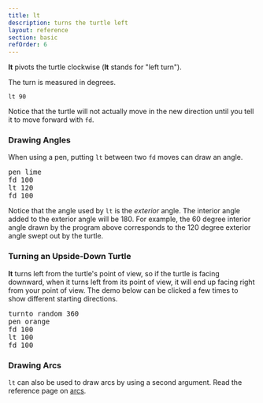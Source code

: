 ```yaml
---
title: lt
description: turns the turtle left
layout: reference
section: basic
refOrder: 6
---
```


<b>lt</b> pivots the turtle clockwise (<b>lt</b> stands for "left turn").

The turn is measured in degrees.

<code class="jumbo">lt&nbsp;<span data-dfn="degrees">90</span></code>

<script type="demo">
demo ->
  pause 1
  lt 90
  pause 1
  plan ->
    p = new Pencil
    p.pen black, .7
    p.jumpto -70, 0
    p.moveto 0, 0
    p.moveto 0, 70
    p.jumpto -30, 0
    p.turnto 0
    p.rt 90, 30
    p.pen null
    p.jumpto -20, 20
    p.turnto -45
    p.label '90&deg; left', 'top left'
    remove p
</script>

Notice that the turtle will not actually move in the new direction
until you tell it to move forward with `fd`.

<h3>Drawing Angles</h3>

When using a pen, putting `lt` between two `fd` moves can draw an angle.

<pre class="jumbo">
pen lime
fd 100
lt 120
fd 100
</pre>

<script type="demo" height=199>
setup ->
  moveto 25, -75
demo ->
  pen lime
  fd 100
  pause 1
  lt 120
  pause 1
  fd 100
  pause 1
  plan ->
    p = new Pencil
    p.pen black, .7
    p.jumpto 25, 25
    p.moveto 25, 95
    p.jumpto 25, 55
    p.turnto -90
    p.lt 120, 30
    p.pen null
    p.jumpto 0, 35
    p.label '120&deg; left', 'top left'
    remove p
</script>

Notice that the angle used by `lt` is the <em>exterior</em> angle.
The interior angle added to the exterior angle will be 180.
For example, the 60 degree interior angle drawn by the program
above corresponds to the 120 degree exterior angle swept out by
the turtle.

<h3>Turning an Upside-Down Turtle</h3>

<b>lt</b> turns left from the turtle&apos;s point of view, so
if the turtle is facing downward, when it turns left from its
point of view, it will end up facing right from your point of
view.  The demo below can be clicked a few times to show different
starting directions.

<pre class="jumbo">
turnto random 360
pen orange
fd 100
lt 100
fd 100
</pre>


<script type="demo" height=299 width=399>
angle = 100
demo ->
  d = random 360
  if d < 90 or d > 270 # if upright, retry
    d = random 360
  speed Infinity
  pen orange
  speed 1
  turnto d
  fd 100
  lt angle
  fd 100
  pause 1
  plan ->
    p = new Pencil
    p.turnto d
    p.fd 100
    p.pen black, .7
    p.fd 70
    p.jump 0, -40
    p.lt 90
    p.lt angle, 30
    p.pen null
    p.lt -angle/2, 30
    octant = switch
      when d < 22.5 or d > 360 - 22.5
        "top left"
      when d < 45 + 22.5
        "top"
      when d < 2 * 45 + 22.5
        "top right"
      when d < 3 * 45 + 22.5
        "right"
      when d < 4 * 45 + 22.5
        "bottom right"
      when d < 5 * 45 + 22.5
        "bottom"
      when d < 6 * 45 + 22.5
        "bottom left"
      when d < 7 * 45 + 22.5
        "left"
    p.label angle + '&deg; left', octant
    remove p
</script>


<h3>Drawing Arcs</h3>

`lt` can also be used to draw arcs by using a second argument.
Read the reference page on <a href="arcs.html">arcs</a>.
